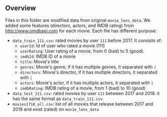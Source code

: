 ## Overview

Files in this folder are modified data from original `movie_lens_data`. We added some features (directors, actors, and IMDB rating) from http://www.omdbapi.com for each movie. Each file has different purpose:

- `data_train_111.csv`: rated movies by user `111` before 2017. It consists of:
    - `userId`: Id of user who rated a movie (111)
    - `userRating`: User rating of a movie, from 0 (bad) to 5 (good).
    - `imdbId`: IMDB ID of a movie
    - `title`: Movie's title
    - `genres`: Movie's genre, if it has multiple genres, it separated with `|`
    - `directors`: Movie's director, if it has multiple directors, it separated with `|`
    - `actors`: Movie's actor, if it has multiple actors, it separated with `|`
    - `imdbRating`: IMDB rating of a movie, from 1 (bad) to 10 (good)
- `data_test_111.csv`: rated movies by user `111` between 2017 and 2018. it has the same format as `data_train_111.csv`.
- `movies1718_all.csv`: list of all movies that release between 2017 and 2018 and exist (rated) on `movie_lens_data`